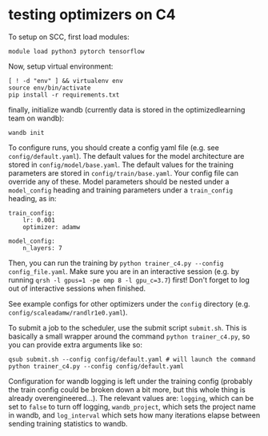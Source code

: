 # testing optimizers on C4

To setup on SCC, first load modules:

```
module load python3 pytorch tensorflow
```

Now, setup virtual environment:

```
[ ! -d "env" ] && virtualenv env
source env/bin/activate
pip install -r requirements.txt
```

finally, initialize wandb (currently data is stored in the optimizedlearning team on wandb):

```
wandb init
```

To configure runs, you should create a config yaml file (e.g. see `config/default.yaml`). The default values for the model architecture are stored in `config/model/base.yaml`.
The default values for the training parameters are stored in `config/train/base.yaml`. Your config file can override any of these. Model parameters
should be nested under a `model_config` heading and training parameters under a `train_config` heading, as in:
```
train_config:
    lr: 0.001
    optimizer: adamw

model_config:
    n_layers: 7
```
Then, you can run the training by `python trainer_c4.py --config config_file.yaml`. Make sure you are in an interactive session (e.g. by running `qrsh -l gpus=1 -pe omp 8 -l gpu_c=3.7`) first! Don't forget to log out of interactive sessions when finished.

See example configs for other optimizers under the `config` directory (e.g. `config/scaleadamw/randlr1e0.yaml`).

To submit a job to the scheduler, use the submit script `submit.sh`. This is basically a small wrapper around the command `python trainer_c4.py`, so you can provide extra arguments like so:
```
qsub submit.sh --config config/default.yaml # will launch the command python trainer_c4.py --config config/default.yaml
```


Configuration for wandb logging is left under the training config (probably the train config could be broken down a bit more, but this whole thing is
already overengineered...). The relevant values are: `logging`, which can be set to `false` to turn off logging, `wandb_project`, which sets the project
name in wandb, and `log_interval` which sets how many iterations elapse between sending training statistics to wandb.

